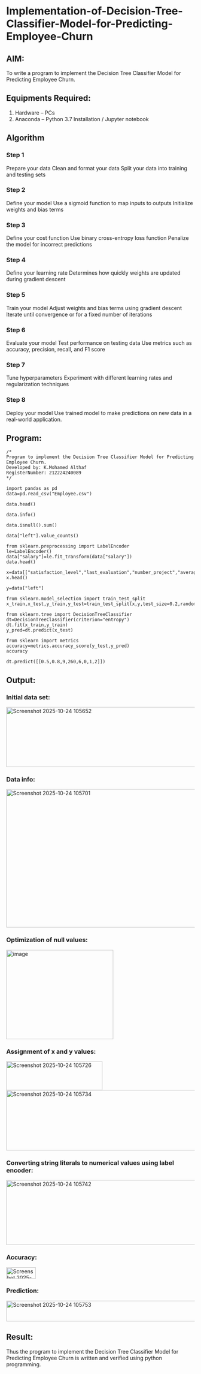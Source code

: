 # Implementation-of-Decision-Tree-Classifier-Model-for-Predicting-Employee-Churn
## AIM:
To write a program to implement the Decision Tree Classifier Model for Predicting Employee Churn.

## Equipments Required:
1. Hardware – PCs
2. Anaconda – Python 3.7 Installation / Jupyter notebook

## Algorithm

### Step 1
Prepare your data
Clean and format your data
Split your data into training and testing sets
### Step 2

Define your model
Use a sigmoid function to map inputs to outputs
Initialize weights and bias terms
### Step 3
Define your cost function
Use binary cross-entropy loss function
Penalize the model for incorrect predictions

### Step 4
Define your learning rate
Determines how quickly weights are updated during gradient descent

### Step 5
Train your model
Adjust weights and bias terms using gradient descent
Iterate until convergence or for a fixed number of iterations

### Step 6
Evaluate your model
Test performance on testing data
Use metrics such as accuracy, precision, recall, and F1 score

### Step 7
Tune hyperparameters
Experiment with different learning rates and regularization techniques

### Step 8
Deploy your model
Use trained model to make predictions on new data in a real-world application.

## Program:
```
/*
Program to implement the Decision Tree Classifier Model for Predicting Employee Churn.
Developed by: K.Mohamed Althaf
RegisterNumber: 212224240089
*/

import pandas as pd
data=pd.read_csv("Employee.csv")

data.head()

data.info()

data.isnull().sum()

data["left"].value_counts()

from sklearn.preprocessing import LabelEncoder
le=LabelEncoder()
data["salary"]=le.fit_transform(data["salary"])
data.head()

x=data[["satisfaction_level","last_evaluation","number_project","average_montly_hours","time_spend_company","Work_accident","promotion_last_5years","salary"]]
x.head()

y=data["left"]

from sklearn.model_selection import train_test_split
x_train,x_test,y_train,y_test=train_test_split(x,y,test_size=0.2,random_state=100)

from sklearn.tree import DecisionTreeClassifier
dt=DecisionTreeClassifier(criterion="entropy")
dt.fit(x_train,y_train)
y_pred=dt.predict(x_test)

from sklearn import metrics
accuracy=metrics.accuracy_score(y_test,y_pred)
accuracy

dt.predict([[0.5,0.8,9,260,6,0,1,2]])
```
## Output:
### Initial data set:

<img width="1024" height="160" alt="Screenshot 2025-10-24 105652" src="https://github.com/user-attachments/assets/03de87b0-1bab-44d9-b692-36315c9171d4" />

### Data info:

<img width="516" height="369" alt="Screenshot 2025-10-24 105701" src="https://github.com/user-attachments/assets/4e6a9882-da62-4720-999a-0d8ceb273040" />

### Optimization of null values:

<img width="286" height="238" alt="image" src="https://github.com/user-attachments/assets/4a14c0cb-9596-48e1-b9c6-0c5c52f2f923" />

### Assignment of x and y values:

<img width="257" height="77" alt="Screenshot 2025-10-24 105726" src="https://github.com/user-attachments/assets/2f2dc140-aceb-42a4-a063-36dcbb823011" />

<img width="1032" height="161" alt="Screenshot 2025-10-24 105734" src="https://github.com/user-attachments/assets/ecd3c478-cd7d-44ad-bc6d-a5d0b4ef4152" />


### Converting string literals to numerical values using label encoder:

<img width="1034" height="173" alt="Screenshot 2025-10-24 105742" src="https://github.com/user-attachments/assets/bf9713b8-7206-44e9-bcd0-f78728146220" />


### Accuracy:

<img width="79" height="30" alt="Screenshot 2025-10-24 105747" src="https://github.com/user-attachments/assets/0bf30bfb-5b5f-4cfd-a328-f2e60395ee46" />

### Prediction:

<img width="1020" height="55" alt="Screenshot 2025-10-24 105753" src="https://github.com/user-attachments/assets/eafd1c62-e9b5-456e-ad21-fbd198ec5baf" />

## Result:
Thus the program to implement the  Decision Tree Classifier Model for Predicting Employee Churn is written and verified using python programming.
